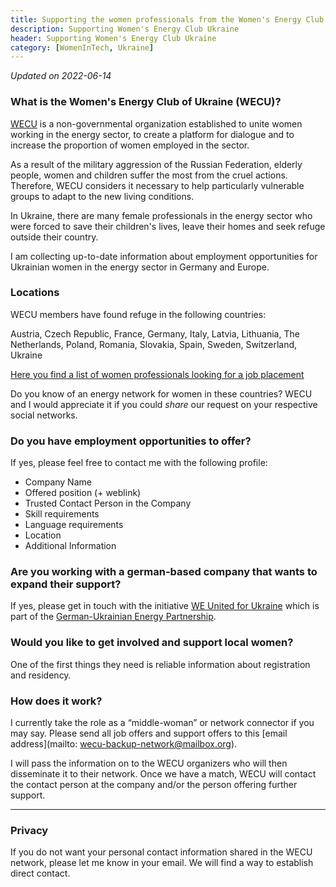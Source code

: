 ```yaml
---
title: Supporting the women professionals from the Women's Energy Club Ukraine
description: Supporting Women's Energy Club Ukraine
header: Supporting Women's Energy Club Ukraine
category: [WomenInTech, Ukraine]
---
```


_Updated on 2022-06-14_

### What is the Women's Energy Club of Ukraine (WECU)?

[WECU](http://www.wecu.com.ua/en/) is a non-governmental organization established to unite women working in the energy sector, to create a platform for dialogue and to increase the proportion of women employed in the sector.

As a result of the military aggression of the Russian Federation, elderly people, women and children suffer the most from the cruel actions. Therefore, WECU considers it necessary to help particularly vulnerable groups to adapt to the new living conditions.

In Ukraine, there are many female professionals in the energy sector who were forced to save their children's lives, leave their homes and seek refuge outside their country.

I am collecting up-to-date information about employment opportunities for Ukrainian women in the energy sector in Germany and Europe.

### Locations

WECU members have found refuge in the following countries:

Austria, Czech Republic, France, Germany, Italy, Latvia, Lithuania, The Netherlands, Poland, Romania, Slovakia, Spain, Sweden, Switzerland, Ukraine

[Here you find a list of women professionals looking for a job placement](https://docs.google.com/spreadsheets/d/1sIX-FphUY94Wd7rJeY0DXj1J1yqyFgld0V1xg6jHqz4/edit?usp=sharing)

Do you know of an energy network for women in these countries? WECU and I would appreciate it if you could *share* our request on your respective social networks.

### Do you have employment opportunities to offer?

If yes, please feel free to contact me with the following profile:

- Company Name
- Offered position (+ weblink)
- Trusted Contact Person in the Company
- Skill requirements
- Language requirements
- Location
- Additional Information

### Are you working with a german-based company that wants to expand their support?

If yes, please get in touch with the initiative [WE United for Ukraine](https://www.energypartnership.org.ua/tr/home/we-united-for-ukraine/) which is part of the [German-Ukrainian Energy Partnership](https://www.energypartnership.org.ua/home/about/).

### Would you like to get involved and support local women?

One of the first things they need is reliable information about registration and residency.

### How does it work?

I currently take the role as a “middle-woman” or network connector if you may say. Please send all job offers and support offers to this [email address](mailto:
wecu-backup-network@mailbox.org).

I will pass the information on to the WECU organizers who will then disseminate it to their network. Once we have a match, WECU will contact the contact person at the company and/or the person offering further support.

---

### Privacy

If you do not want your personal contact information shared in the WECU network, please let me know in your email. We will find a way to establish direct contact.
